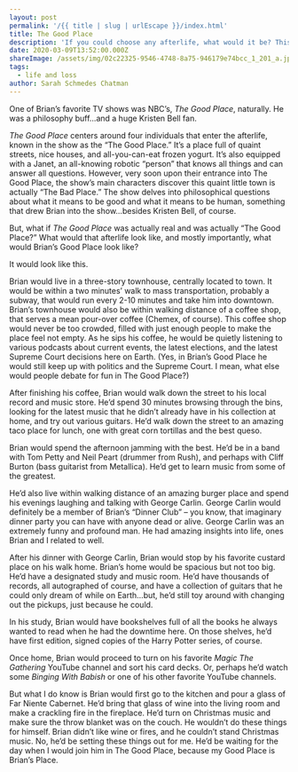 ```yaml
---
layout: post
permalink: '/{{ title | slug | urlEscape }}/index.html'
title: The Good Place
description: 'If you could choose any afterlife, what would it be? This would be Brian''s.'
date: 2020-03-09T13:52:00.000Z
shareImage: /assets/img/02c22325-9546-4748-8a75-946179e74bcc_1_201_a.jpeg
tags:
  - life and loss
author: Sarah Schmedes Chatman
---
```

One of Brian’s favorite TV shows was NBC’s, *The Good Place*, naturally. He was a philosophy buff…and a huge Kristen Bell fan.

*The Good Place* centers around four individuals that enter the afterlife, known in the show as the “The Good Place.” It’s a place full of quaint streets, nice houses, and all-you-can-eat frozen yogurt. It’s also equipped with a Janet, an all-knowing robotic “person” that knows all things and can answer all questions. However, very soon upon their entrance into The Good Place, the show’s main characters discover this quaint little town is actually “The Bad Place.” The show delves into philosophical questions about what it means to be good and what it means to be human, something that drew Brian into the show…besides Kristen Bell, of course.

But, what if *The Good Place* was actually real and was actually “The Good Place?” What would that afterlife look like, and mostly importantly, what would Brian’s Good Place look like?

It would look like this.

Brian would live in a three-story townhouse, centrally located to town. It would be within a two minutes’ walk to mass transportation, probably a subway, that would run every 2-10 minutes and take him into downtown. Brian’s townhouse would also be within walking distance of a coffee shop, that serves a mean pour-over coffee (Chemex, of course). This coffee shop would never be too crowded, filled with just enough people to make the place feel not empty. As he sips his coffee, he would be quietly listening to various podcasts about current events, the latest elections, and the latest Supreme Court decisions here on Earth. (Yes, in Brian’s Good Place he would still keep up with politics and the Supreme Court. I mean, what else would people debate for fun in The Good Place?)

After finishing his coffee, Brian would walk down the street to his local record and music store. He’d spend 30 minutes browsing through the bins, looking for the latest music that he didn’t already have in his collection at home, and try out various guitars. He’d walk down the street to an amazing taco place for lunch, one with great corn tortillas and the best queso.

Brian would spend the afternoon jamming with the best. He’d be in a band with Tom Petty and Neil Peart (drummer from Rush), and perhaps with Cliff Burton (bass guitarist from Metallica). He’d get to learn music from some of the greatest.

He’d also live within walking distance of an amazing burger place and spend his evenings laughing and talking with George Carlin. George Carlin would definitely be a member of Brian’s “Dinner Club” – you know, that imaginary dinner party you can have with anyone dead or alive. George Carlin was an extremely funny and profound man. He had amazing insights into life, ones Brian and I related to well.

After his dinner with George Carlin, Brian would stop by his favorite custard place on his walk home. Brian’s home would be spacious but not too big. He’d have a designated study and music room. He’d have thousands of records, all autographed of course, and have a collection of guitars that he could only dream of while on Earth…but, he’d still toy around with changing out the pickups, just because he could.

In his study, Brian would have bookshelves full of all the books he always wanted to read when he had the downtime here. On those shelves, he’d have first edition, signed copies of the Harry Potter series, of course.

Once home, Brian would proceed to turn on his favorite *Magic The Gathering* YouTube channel and sort his card decks. Or, perhaps he’d watch some *Binging With Babish* or one of his other favorite YouTube channels.

But what I do know is Brian would first go to the kitchen and pour a glass of Far Niente Cabernet. He’d bring that glass of wine into the living room and make a crackling fire in the fireplace. He’d turn on Christmas music and make sure the throw blanket was on the couch. He wouldn’t do these things for himself. Brian didn’t like wine or fires, and he couldn’t stand Christmas music. No, he’d be setting these things out for me. He’d be waiting for the day when I would join him in The Good Place, because my Good Place is Brian’s Place.